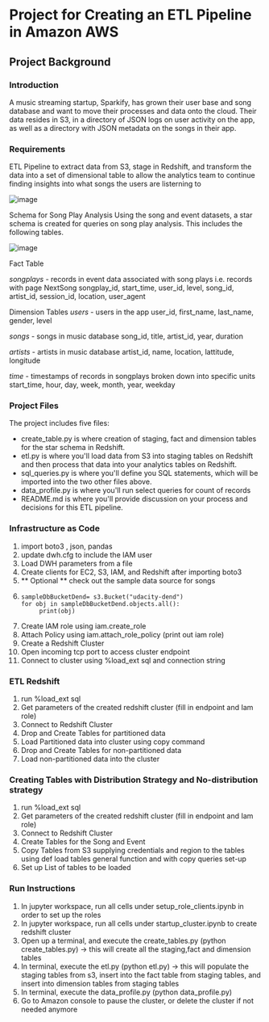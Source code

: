 # Project for Creating an ETL Pipeline in Amazon AWS

## Project Background
### Introduction
A music streaming startup, Sparkify, has grown their user base and song database and want to move their processes and data onto the cloud. Their data resides in S3, in a directory of JSON logs on user activity on the app, as well as a directory with JSON metadata on the songs in their app.

### Requirements
ETL Pipeline to extract data from S3, stage in Redshift, and transform the data into a set of dimensional table to allow the analytics team to continue finding insights into what songs the users are listerning to

![image](https://github.com/code-hy/udacity-cloud-data-warehouses/assets/82032854/e778199b-d0b1-451b-81e8-5cfe0f434395)

Schema for Song Play Analysis
Using the song and event datasets, a star schema is created for queries on song play analysis. This includes the following tables.

![image](https://github.com/code-hy/udacity-cloud-data-warehouses/assets/82032854/05dd82c6-acfb-4dd3-8a6e-b73806d247db)


Fact Table

*songplays* - records in event data associated with song plays i.e. records with page NextSong
songplay_id, start_time, user_id, level, song_id, artist_id, session_id, location, user_agent


Dimension Tables
*users* - users in the app
user_id, first_name, last_name, gender, level

*songs* - songs in music database
song_id, title, artist_id, year, duration

*artists* - artists in music database
artist_id, name, location, lattitude, longitude

*time* - timestamps of records in songplays broken down into specific units
start_time, hour, day, week, month, year, weekday


### Project Files


The project includes five files:

* create_table.py is where creation of staging, fact and dimension tables for the star schema in Redshift.
* etl.py is where you'll load data from S3 into staging tables on Redshift and then process that data into your analytics tables on Redshift.
* sql_queries.py is where you'll define you SQL statements, which will be imported into the two other files above.
* data_profile.py is where you'll run select queries for count of records 
* README.md is where you'll provide discussion on your process and decisions for this ETL pipeline.

### Infrastructure as Code
1. import boto3 , json, pandas
2. update dwh.cfg to include the IAM user
3. Load DWH parameters from a file
4. Create clients for EC2, S3, IAM, and Redshift after importing boto3
5. ** Optional ** check out the sample data source for songs
6.     sampleDbBucketDend= s3.Bucket("udacity-dend")
       for obj in sampleDbBucketDend.objects.all():
            print(obj)
7. Create IAM role using iam.create_role
8. Attach Policy using iam.attach_role_policy (print out iam role)
9. Create a Redshift Cluster
10. Open incoming tcp port to access cluster endpoint
11. Connect to cluster using %load_ext sql and connection string

### ETL Redshift
1. run %load_ext sql
2. Get parameters of the created redshift cluster (fill in endpoint and Iam role)
3. Connect to Redshift Cluster
4. Drop and Create Tables for partitioned data
5. Load Partitioned data into cluster using copy command
6. Drop and Create Tables for non-partitioned data
7. Load non-partitioned data into the cluster

### Creating Tables with Distribution Strategy and No-distribution strategy
1. run %load_ext sql
2. Get parameters of the created redshift cluster (fill in endpoint and Iam role)
3. Connect to Redshift Cluster
4. Create Tables for the Song and Event
5. Copy Tables from S3 supplying credentials and region to the tables using
        def load tables general function and with copy queries set-up
6.  Set up List of tables to be loaded
   
### Run Instructions
1.  In jupyter workspace, run all cells under setup_role_clients.ipynb in order to set up the roles 
2.  In jupyter workspace, run all cells under startup_cluster.ipynb to create redshift cluster
3.  Open up a terminal, and execute the create_tables.py (python create_tables.py) -> this will create all the staging,fact and dimension tables
4.  In terminal, execute the etl.py (python etl.py) -> this will populate the staging tables from s3, insert into the fact table from staging tables, and insert into dimension tables from staging tables
5.  In terminal, execute the data_profile.py (python data_profile.py)
6.  Go to Amazon console to pause the cluster, or delete the cluster if not needed anymore
   
